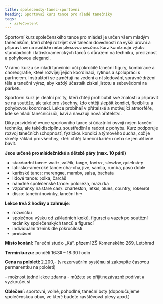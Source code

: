 ```yaml
---
title: spolecensky-tanec-sportovni
heading: Sportovní kurz tance pro mladé tanečníky
tags:
  - siteContent
---
```

Sportovní kurz společenského tance pro mládež je určen všem mladým tanečníkům, kteří chtějí rozvíjet své taneční dovednosti na vyšší úrovni a připravit se na soutěže nebo plesovou sezónu. Kurz kombinuje výuku standardních i latinskoamerických tanců s důrazem na techniku, preciznost a pohybovou eleganci.

V rámci kurzu se mladí tanečníci učí pokročilé taneční figury, kombinace a choreografie, které rozvíjejí jejich koordinaci, rytmus a spolupráci s partnerem. Instruktoři se zaměřují na vedení a následování, správné držení těla a taneční výraz, aby každý účastník získal jistotu a sebevědomí na parketu.

Sportovní kurz je ideální pro ty, kteří chtějí prohloubit své znalosti a připravit se na soutěže, ale také pro všechny, kdo chtějí zlepšit kondici, flexibilitu a pohybovou koordinaci. Lekce probíhají v přátelské a motivující atmosféře, kde se mladí tanečníci učí, baví a navazují nová přátelství.

Díky pravidelné výuce sportovního tance si účastníci osvojí nejen taneční techniku, ale také disciplínu, soustředění a radost z pohybu. Kurz podporuje rozvoj tanečních schopností, fyzickou kondici a týmového ducha, což je skvělý základ pro všechny, kteří chtějí taneční kariéru nebo se jen aktivně bavit.

**Jsou určené pro mládežnické a dětské páry (max. 10 párů)**

* standardní tance: waltz, valčík, tango, foxtrot, slowfox, quickstep 
* latinsko–americké tance: cha-cha, jive, samba, rumba, paso doble 
* karibské tance: merengue, mambo, salsa, bachata 
* lidové tance: polka, čardáš 
* národně společenské tance: polonéza, mazurka 
* vzpomínky na staré časy: charleston, letkis, blues, country, rokenrol 
* disco: taneční novinky, taneční hry 

**Lekce trvá 2 hodiny a zahrnuje**:

* rozcvičku
* společnou výuku od základních kroků, figurací a vazeb po soutěžní techniky společenských tanců a figurací
* individuální trénink dle pokročilosti
* protažení

**Místo konání:** Taneční studio „Ká“, přízemí ZŠ Komenského 269, Letohrad

**Termín kurzu:** pondělí 16:30 – 18:30 hodin 

**Cena na pololetí:** 2.200,- (v rezervačním systému si zakoupíte časovou permanentku na pololetí) 

\- možnost jedné lekce zdarma - můžete se přijít nezávazně podívat a vyzkoušet si 

**Oblečení:** sportovní, volné, pohodlné, taneční boty (doporučujeme společenskou obuv, ve které budete navštěvovat plesy apod.)

